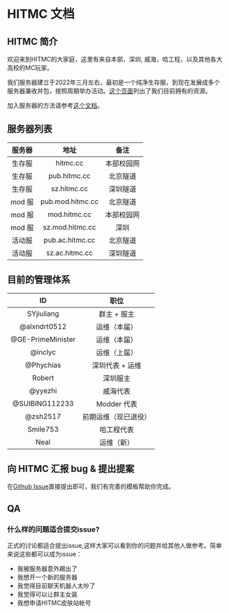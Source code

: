 # HITMC 文档

## HITMC 简介


欢迎来到HITMC的大家庭，这里有来自本部，深圳, 威海，哈工程，以及其他各大高校的MC玩家。

我们服务器建立于2022年三月左右，最初是一个纯净生存服，到现在发展成多个服务器兼收并包，按照周期举办活动。[这个页面](./resources.md)列出了我们目前拥有的资源。

加入服务器的方法请参考[这个文档](join.md)。

## 服务器列表

| 服务器 | 地址 | 备注 |
| :--: | :--: | :--: |
| 生存服 | hitmc.cc | 本部校园网 |
| 生存服 | pub.hitmc.cc | 北京隧道 |
| 生存服 | sz.hitmc.cc | 深圳隧道 |
| mod 服 | pub.mod.hitmc.cc | 北京隧道 |
| mod 服 | mod.hitmc.cc | 本部校园网 |
| mod 服 | sz.mod.hitmc.cc | 深圳 |
| 活动服 | pub.ac.hitmc.cc | 北京隧道 |
| 活动服 | sz.ac.hitmc.cc | 深圳隧道 |

## 目前的管理体系

| ID | 职位 |
| :--: | :--: |
| SYjiuliang | 群主 + 服主 |
| @alxndrt0512 | 运维（本届）|
| @GE-PrimeMinister  | 运维（本届）|
| @inclyc | 运维（上届） |
| @Phychias | 深圳代表 + 运维 |
| Robert | 深圳服主 |
| @yyezhi | 威海代表 |
| @SUIBING112233 | Modder 代表 |
| @zsh2517 | 前期运维（现已退役）|
| Smile753 | 哈工程代表 |
| Neal | 运维（新） |



## 向 HITMC 汇报 bug & 提出提案

在[Github Issue](https://github.com/hit-mc/hitmc/issues)直接提出即可，我们有完善的模板帮助你完成。



## QA

### 什么样的问题适合提交issue?

正式的讨论都适合提出issue,这样大家可以看到你的问题并给其他人做参考。简单来说这些都可以成为issue：

- 我被服务器意外踢出了
- 我想开一个新的服务器
- 我觉得目前聊天机器人太吵了
- 我觉得可以让群主女装
- 我想申请HITMC皮肤站帐号


